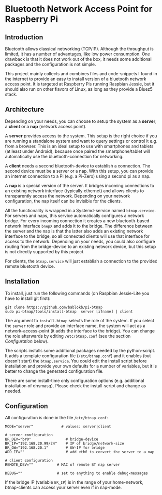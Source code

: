 Bluetooth Network Access Point for Raspberry Pi
===============================================

Introduction
------------

Bluetooth allows classical networking (TCP/IP). Although the throughput
is limited, it has a number of advantages, like low power consumption.
One drawback is that it does not work out of the box, it needs some
additional packages and the configuration is not simple.

This project mainly collects and combines files and code-snippets I found
in the internet to provide an easy to install version of a bluetooth
network access point. It is targeted at Raspberry Pis running Raspbian
Jessie, but it should also run on other flavors of Linux, as long as
they provide a Bluez5 stack.


Architecture
------------

Depending on your needs, you can choose to setup the system as a **server**,
a **client** or a **nap** (network access point).

A **server** provides access to the system. This setup is the right choice
if you are running a standalone system and want to query settings or
control it e.g. from a browser. This is an ideal setup to use with
smartphones and tablets (at least under Android), because once paired
the smartphone/tablet will automatically use the bluetooth-connection
for networking.

A **client** needs a second bluetooth-device to establish a connection.
The second device must be a server or a nap. With this setup, you can
provide an internet connection to a Pi (e.g. a Pi-Zero) using a
second pi as a nap.

A **nap** is a special version of the server. It bridges incoming
connections to an existing network interface (typically ethernet) and
allows clients to transparently access the network. Depending on your
network configuration, the nap itself can be invisible for the clients.

All the functionality is wrapped in a Systemd-service named `btnap.service`.
For servers and naps, this service automatically configures a network
bridge. For every incoming connection it creates a new bluetooth-based
network interface `bnepX` and adds it to the bridge. The difference between
the server and the nap is that the latter also adds an existing
network interface to the bridge, so all connected clients will use
that interface for access to the network. Depending on your needs,
you could also configure routing from the bridge-device to an
existing network device, but this setup is not directly supported by
this project.

For clients, the `btnap.service` will just establish a connection
to the provided remote bluetooth device.


Installation
------------

To install, just run the following commands (on Raspbian Jessie-Lite you
have to install git first):

    git clone https://github.com/bablokb/pi-btnap
    sudo pi-btnap/tools/install-btnap  server [ifname] | client

The argument to `install-btnap` selects the role of the system. If you
select the `server` role and provide an interface name, the system
will act as a network-access-point (it adds the interface to the bridge).
You can change the role afterwards by editing `/etc/btnap.conf`
(see the section *Configuration* below).

The scripts installs some additional packages needed by the python-script.
It adds a template configuration file (`/etc/btnap.conf`) and it enables
(but doesn't start) the `btnap.service`. You could edit the install
script before installation and provide your own defaults for a number
of variables, but it is better to change the generated configuration file.

There are some install-time only configuration options (e.g. additional
installation of dnsmasq). Please check the install-script and change
as needed.


Configuration
-------------

All configuration is done in the file `/etc/btnap.conf`:

    MODE="server"             # values: server|client

    # server configuration
    BR_DEV="br0"                # bridge-device
    BR_IP="192.168.20.99/24"    # IP of bridge/network-size
    BR_GW="192.168.20.1"        # GW-IP for bridge
    ADD_IF=""                   # add eth0 to convert the server to a nap

    # client configuration
    REMOTE_DEV=""           # MAC of remote BT nap server

    DEBUG=""                # set to anything to enable debug-messages

If the bridge IP (variable `BR_IP`) is in the range of your home-network,
btnap-clients can access your server even if in nap-mode.

